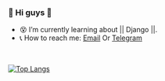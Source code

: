 ### 👋 Hi guys 👋

- 😵 I’m currently learning about || Django ||.
- 📞 How to reach me: [Email](mohammadrezasolo692gmail.com) Or [Telegram](https://t.me/mohammad_reza_solo)
<br/>

[![Top Langs](https://github-readme-stats.vercel.app/api/top-langs/?username=parsarmx&layout=compact&theme=radical)](https://github.com/parsarmx/github-readme-stats)
